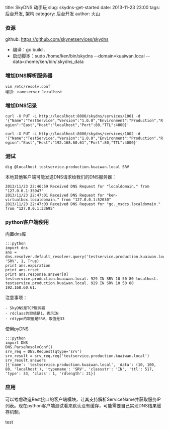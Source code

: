 title: SkyDNS 动手玩
slug: skydns-get-started
date: 2013-11-23 23:00
tags: 后台开发, 架构
category: 后台开发
author: 火山

### 资源

github: https://github.com/skynetservices/skydns

- 编译：go build .
- 启动脚本：sudo /home/ken/bin/skydns --domain=kuaiwan.local --data=/home/ken/bin/.skydns_data

### 增加DNS解析服务器

	vim /etc/resolv.conf
	增加: nameserver localhost

### 增加DNS记录

`curl -X PUT -L http://localhost:8080/skydns/services/1001 -d '{"Name":"TestService","Version":"1.0.0","Environment":"Production","Region":"East","Host":"localhost","Port":80,"TTL":4000}'`

`curl -X PUT -L http://localhost:8080/skydns/services/1002 -d '{"Name":"TestService","Version":"1.0.0","Environment":"Production","Region":"East","Host":"192.168.60.61","Port":80,"TTL":4000}'`

### 测试

`dig @localhost testservice.production.kuaiwan.local SRV`

本地其他客户端可能发送DNS请求给我们的DNS服务器：

    2013/11/23 22:46:59 Received DNS Request for "localdomain." from "127.0.0.1:35947"
    2013/11/23 22:47:01 Received DNS Request for "ken-virtualbox.localdomain." from "127.0.0.1:52030"
    2013/11/23 22:47:03 Received DNS Request for "gc._msdcs.localdomain." from "127.0.0.1:33695"
    

### python客户端使用

内置dns库

    :::python
    import dns 
    ans = dns.resolver.default_resolver.query('testservice.production.kuaiwan.local.', 'SRV', 1, True)
	print ans.expiration
    print ans.rrset
    print ans.response.answer[0]
    testservice.production.kuaiwan.local. 929 IN SRV 10 50 80 localhost.
    testservice.production.kuaiwan.local. 929 IN SRV 10 50 80 192.168.60.61.

注意事项：

	- SkyDNS是TCP服务器
	- rdclass的取值是1，表示IN
	- rdtype的取值是SRV，取值是33

使用pyDNS

    :::python
    import DNS
    DNS.ParseResolvConf()
    srv_req = DNS.Request(qtype='srv')
    srv_result = srv_req.req('testservice.production.kuaiwan.local')
    srv_result.answers
    [{'name': 'testservice.production.kuaiwan.local', 'data': (10, 100, 80, 'localhost'), 'typename': 'SRV', 'classstr': 'IN', 'ttl': 517, 'type': 33, 'class': 1, 'rdlength': 21}]

### 应用

可以考虑改造Rest接口的客户端模块，让其支持解析ServiceName并获取服务IP列表。现在python客户端测试看来默认没有缓存，可能需要自己实现DNS结果缓存机制。

test
